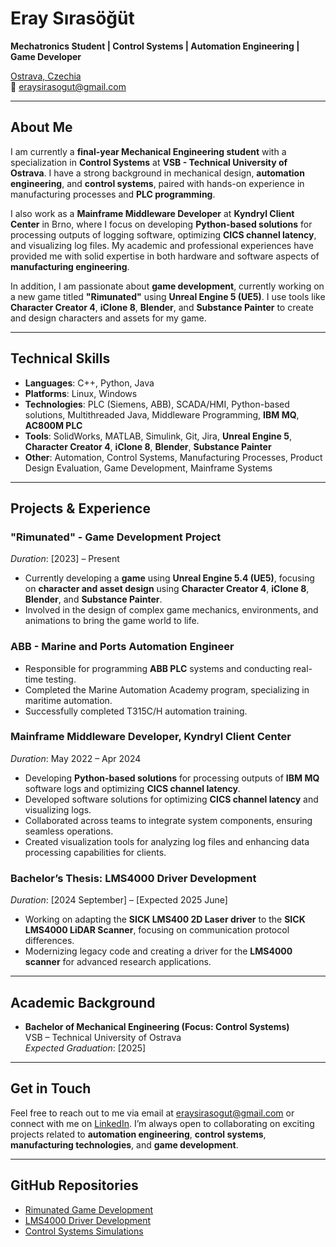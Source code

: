 # Eray Sırasöğüt

**Mechatronics Student | Control Systems | Automation Engineering | Game Developer**

[Ostrava, Czechia](https://www.google.com/maps/place/Ostrava,+Czechia)  
📧 [eraysirasogut@gmail.com](mailto:eraysirasogut@gmail.com)  

---

## About Me

I am currently a **final-year Mechanical Engineering student** with a specialization in **Control Systems** at **VSB - Technical University of Ostrava**. I have a strong background in mechanical design, **automation engineering**, and **control systems**, paired with hands-on experience in manufacturing processes and **PLC programming**.

I also work as a **Mainframe Middleware Developer** at **Kyndryl Client Center** in Brno, where I focus on developing **Python-based solutions** for processing outputs of logging software, optimizing **CICS channel latency**, and visualizing log files. My academic and professional experiences have provided me with solid expertise in both hardware and software aspects of **manufacturing engineering**.

In addition, I am passionate about **game development**, currently working on a new game titled **"Rimunated"** using **Unreal Engine 5 (UE5)**. I use tools like **Character Creator 4**, **iClone 8**, **Blender**, and **Substance Painter** to create and design characters and assets for my game.

---

## Technical Skills

- **Languages**: C++, Python, Java
- **Platforms**: Linux, Windows
- **Technologies**: PLC (Siemens, ABB), SCADA/HMI, Python-based solutions, Multithreaded Java, Middleware Programming, **IBM MQ**, **AC800M PLC**
- **Tools**: SolidWorks, MATLAB, Simulink, Git, Jira, **Unreal Engine 5**, **Character Creator 4**, **iClone 8**, **Blender**, **Substance Painter**
- **Other**: Automation, Control Systems, Manufacturing Processes, Product Design Evaluation, Game Development, Mainframe Systems

---

## Projects & Experience

### **"Rimunated" - Game Development Project**  
*Duration*: [2023] – Present  
- Currently developing a **game** using **Unreal Engine 5.4 (UE5)**, focusing on **character and asset design** using **Character Creator 4**, **iClone 8**, **Blender**, and **Substance Painter**.
- Involved in the design of complex game mechanics, environments, and animations to bring the game world to life.

### ABB - Marine and Ports Automation Engineer  
- Responsible for programming  **ABB PLC** systems and conducting real-time testing.
- Completed the Marine Automation Academy program, specializing in maritime automation.
- Successfully completed T315C/H automation training.

### **Mainframe Middleware Developer, Kyndryl Client Center**  
*Duration*: May 2022 – Apr 2024  
- Developing **Python-based solutions** for processing outputs of **IBM MQ** software logs and optimizing **CICS channel latency**.
- Developed software solutions for optimizing **CICS channel latency** and visualizing logs.
- Collaborated across teams to integrate system components, ensuring seamless operations.
- Created visualization tools for analyzing log files and enhancing data processing capabilities for clients.

### Bachelor’s Thesis: LMS4000 Driver Development  
*Duration*: [2024 September] – [Expected 2025 June]  
- Working on adapting the **SICK LMS400 2D Laser driver** to the **SICK LMS4000 LiDAR Scanner**, focusing on communication protocol differences.
- Modernizing legacy code and creating a driver for the **LMS4000 scanner** for advanced research applications.

---
## Academic Background

- **Bachelor of Mechanical Engineering (Focus: Control Systems)**  
  VSB – Technical University of Ostrava  
  *Expected Graduation*: [2025]  

---

## Get in Touch

Feel free to reach out to me via email at [eraysirasogut@gmail.com](mailto:eraysirasogut@gmail.com) or connect with me on [LinkedIn](https://www.linkedin.com/in/eraysirasogut). I’m always open to collaborating on exciting projects related to **automation engineering**, **control systems**, **manufacturing technologies**, and **game development**.

---

## GitHub Repositories

- [Rimunated Game Development](https://github.com/sirasoguteray/Rimunated-Game-Development)  
- [LMS4000 Driver Development](https://github.com/eraysirasogut/LMS4000-driver)  
- [Control Systems Simulations](https://github.com/sirasoguteray/Control-Systems-Simulations-MATLAB-)
